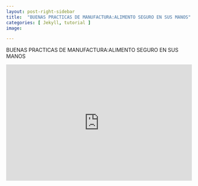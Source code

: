 ```yaml
---
layout: post-right-sidebar
title:  "BUENAS PRACTICAS DE MANUFACTURA:ALIMENTO SEGURO EN SUS MANOS"
categories: [ Jekyll, tutorial ]
image:

---
```

BUENAS PRACTICAS DE MANUFACTURA:ALIMENTO SEGURO EN SUS MANOS


<p><iframe style="width:100%;" height="315" src="https://www.youtube.com/embed/d_m4T2h9XiY?rel=0&showinfo=0" frameborder="0" allowfullscreen></iframe></p>
